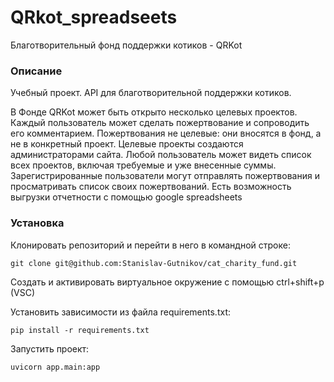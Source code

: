 # QRkot_spreadseets
Благотворительный фонд поддержки котиков - QRKot

### Описание ###

Учебный проект. API для благотворительной поддержки котиков. 

В Фонде QRKot может быть открыто несколько целевых проектов.
Каждый пользователь может сделать пожертвование и сопроводить его комментарием. Пожертвования не целевые: они вносятся в фонд, а не в конкретный проект.
Целевые проекты создаются администраторами сайта. 
Любой пользователь может видеть список всех проектов, включая требуемые и уже внесенные суммы.
Зарегистрированные пользователи могут отправлять пожертвования и просматривать список своих пожертвований.
Есть возможность выгрузки отчетности с помощью google spreadsheets


### Установка ###

Клонировать репозиторий и перейти в него в командной строке:

```
git clone git@github.com:Stanislav-Gutnikov/cat_charity_fund.git
```

Cоздать и активировать виртуальное окружение с помощью ctrl+shift+p (VSC)

Установить зависимости из файла requirements.txt:

```
pip install -r requirements.txt
```

Запустить проект:

```
uvicorn app.main:app
```